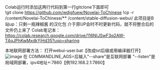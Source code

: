 Colab运行时添加这两行代码到第一行gitclone下面即可</br>
!git clone https://github.com/wdigfuew/Novelai-ToChinese
!cp -r /content/Novelai-ToChinese/** /content/stable-diffusion-webui/
此项目是B站up：只剩一瓶辣椒酱 的汉化包
介于原UP会时不时更新代码，就不将整合后的文件仍上来了
Colab笔记本：
https://colab.research.google.com/drive/116NIJSwF3q2AW-T4qJPhKwMxdkYjHd35?usp=sharing

本地联网部署方法：
打开webui-user.bat【改成txt后缀或用编译器打开】
![image](https://user-images.githubusercontent.com/49783267/196210118-8f2b2a24-4ffc-4703-adc7-60c89571200d.png)
在 COMMANDLINE_AGS=后输入"--share"是互联网部署  "--listen"是局域网部署，ipv4地址+:7860【例192.168.2.1:7860】
